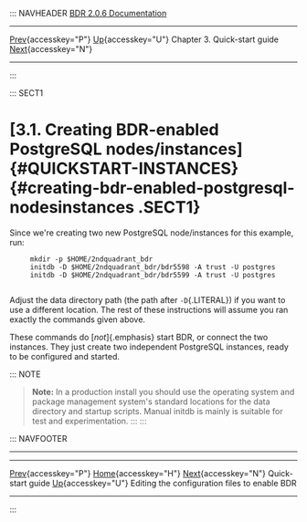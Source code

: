 ::: NAVHEADER
  [BDR 2.0.6 Documentation](index.md)                                                                                              
  ------------------------------------------------------------ -------------------------------------- ------------------------------ ------------------------------------------------------------------------------------------------
  [Prev](quickstart.md "Quick-start guide"){accesskey="P"}   [Up](quickstart.md){accesskey="U"}    Chapter 3. Quick-start guide    [Next](quickstart-editing.md "Editing the configuration files to enable BDR"){accesskey="N"}

------------------------------------------------------------------------
:::

::: SECT1
# [3.1. Creating BDR-enabled PostgreSQL nodes/instances]{#QUICKSTART-INSTANCES} {#creating-bdr-enabled-postgresql-nodesinstances .SECT1}

Since we\'re creating two new PostgreSQL node/instances for this
example, run:

``` PROGRAMLISTING
     mkdir -p $HOME/2ndquadrant_bdr
     initdb -D $HOME/2ndquadrant_bdr/bdr5598 -A trust -U postgres
     initdb -D $HOME/2ndquadrant_bdr/bdr5599 -A trust -U postgres
     
```

Adjust the data directory path (the path after `-D`{.LITERAL}) if you
want to use a different location. The rest of these instructions will
assume you ran exactly the commands given above.

These commands do [*not*]{.emphasis} start BDR, or connect the two
instances. They just create two independent PostgreSQL instances, ready
to be configured and started.

::: NOTE
> **Note:** In a production install you should use the operating system
> and package management system\'s standard locations for the data
> directory and startup scripts. Manual initdb is mainly is suitable for
> test and experimentation.
:::
:::

::: NAVFOOTER

------------------------------------------------------------------------

  ---------------------------------------- -------------------------------------- ------------------------------------------------
  [Prev](quickstart.md){accesskey="P"}     [Home](index.md){accesskey="H"}      [Next](quickstart-editing.md){accesskey="N"}
  Quick-start guide                         [Up](quickstart.md){accesskey="U"}     Editing the configuration files to enable BDR
  ---------------------------------------- -------------------------------------- ------------------------------------------------
:::
